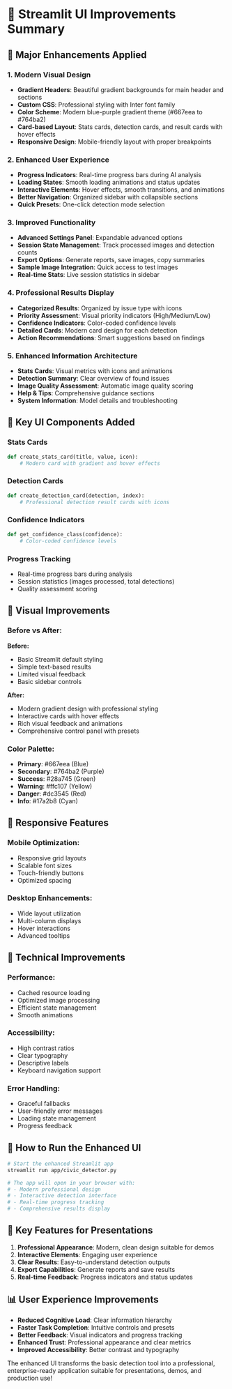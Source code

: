 # 🎨 Streamlit UI Improvements Summary

## 🚀 Major Enhancements Applied

### 1. **Modern Visual Design**
- **Gradient Headers**: Beautiful gradient backgrounds for main header and sections
- **Custom CSS**: Professional styling with Inter font family
- **Color Scheme**: Modern blue-purple gradient theme (#667eea to #764ba2)
- **Card-based Layout**: Stats cards, detection cards, and result cards with hover effects
- **Responsive Design**: Mobile-friendly layout with proper breakpoints

### 2. **Enhanced User Experience**
- **Progress Indicators**: Real-time progress bars during AI analysis
- **Loading States**: Smooth loading animations and status updates
- **Interactive Elements**: Hover effects, smooth transitions, and animations
- **Better Navigation**: Organized sidebar with collapsible sections
- **Quick Presets**: One-click detection mode selection

### 3. **Improved Functionality**
- **Advanced Settings Panel**: Expandable advanced options
- **Session State Management**: Track processed images and detection counts
- **Export Options**: Generate reports, save images, copy summaries
- **Sample Image Integration**: Quick access to test images
- **Real-time Stats**: Live session statistics in sidebar

### 4. **Professional Results Display**
- **Categorized Results**: Organized by issue type with icons
- **Priority Assessment**: Visual priority indicators (High/Medium/Low)
- **Confidence Indicators**: Color-coded confidence levels
- **Detailed Cards**: Modern card design for each detection
- **Action Recommendations**: Smart suggestions based on findings

### 5. **Enhanced Information Architecture**
- **Stats Cards**: Visual metrics with icons and animations
- **Detection Summary**: Clear overview of found issues
- **Image Quality Assessment**: Automatic image quality scoring
- **Help & Tips**: Comprehensive guidance sections
- **System Information**: Model details and troubleshooting

## 🎯 Key UI Components Added

### **Stats Cards**
```python
def create_stats_card(title, value, icon):
    # Modern card with gradient and hover effects
```

### **Detection Cards**
```python
def create_detection_card(detection, index):
    # Professional detection result cards with icons
```

### **Confidence Indicators**
```python
def get_confidence_class(confidence):
    # Color-coded confidence levels
```

### **Progress Tracking**
- Real-time progress bars during analysis
- Session statistics (images processed, total detections)
- Quality assessment scoring

## 🎨 Visual Improvements

### **Before vs After:**

**Before:**
- Basic Streamlit default styling
- Simple text-based results
- Limited visual feedback
- Basic sidebar controls

**After:**
- Modern gradient design with professional styling
- Interactive cards with hover effects
- Rich visual feedback and animations
- Comprehensive control panel with presets

### **Color Palette:**
- **Primary**: #667eea (Blue)
- **Secondary**: #764ba2 (Purple)
- **Success**: #28a745 (Green)
- **Warning**: #ffc107 (Yellow)
- **Danger**: #dc3545 (Red)
- **Info**: #17a2b8 (Cyan)

## 📱 Responsive Features

### **Mobile Optimization:**
- Responsive grid layouts
- Scalable font sizes
- Touch-friendly buttons
- Optimized spacing

### **Desktop Enhancements:**
- Wide layout utilization
- Multi-column displays
- Hover interactions
- Advanced tooltips

## 🔧 Technical Improvements

### **Performance:**
- Cached resource loading
- Optimized image processing
- Efficient state management
- Smooth animations

### **Accessibility:**
- High contrast ratios
- Clear typography
- Descriptive labels
- Keyboard navigation support

### **Error Handling:**
- Graceful fallbacks
- User-friendly error messages
- Loading state management
- Progress feedback

## 🚀 How to Run the Enhanced UI

```bash
# Start the enhanced Streamlit app
streamlit run app/civic_detector.py

# The app will open in your browser with:
# - Modern professional design
# - Interactive detection interface
# - Real-time progress tracking
# - Comprehensive results display
```

## 🎯 Key Features for Presentations

1. **Professional Appearance**: Modern, clean design suitable for demos
2. **Interactive Elements**: Engaging user experience
3. **Clear Results**: Easy-to-understand detection outputs
4. **Export Capabilities**: Generate reports and save results
5. **Real-time Feedback**: Progress indicators and status updates

## 📊 User Experience Improvements

- **Reduced Cognitive Load**: Clear information hierarchy
- **Faster Task Completion**: Intuitive controls and presets
- **Better Feedback**: Visual indicators and progress tracking
- **Enhanced Trust**: Professional appearance and clear metrics
- **Improved Accessibility**: Better contrast and typography

The enhanced UI transforms the basic detection tool into a professional, enterprise-ready application suitable for presentations, demos, and production use!